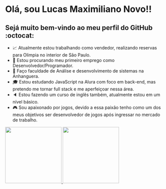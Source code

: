 # Olá, sou Lucas Maximiliano Novo!! 
## Sejá muito bem-vindo ao meu perfil do GitHub :octocat:

- :chart_with_upwards_trend: Atualmente estou trabalhando como vendedor, realizando reservas para Olimpia no interior de São Paulo.
- :mag_right: Estou procurando meu primeiro emprego como Desenvolvedor/Programador.
- :book: Faço faculdade de Análise e desenvolvimento de sistemas na Anhanguera.
- :mortar_board: Estou estudando JavaScript na Alura com foco em back-end, mas pretendo me tornar full stack e me aperfeiçoar nessa área.
- :speaker: Estou fazendo um curso de inglês também, atualmente estou em um nível básico.
- :video_game: Sou apaixonado por jogos, devido a essa paixão tenho como um dos meus objetivos ser desenvolvedor de jogos após ingressar no mercado de trabalho.

<div>
<a href="https://github.com/LucasMaximilianoNovo">
<img loading="lazy" height="180em" src="https://github-readme-stats.vercel.app/api/top-langs/?username=LucasMaximilianoNovo&layout=compact&langs_count=7&theme=dracula"/>
<img loading="lazy" height="180em" src="https://github-readme-stats.vercel.app/api?username=LucasMaximilianoNovo&show_icons=true&theme=dracula&include_all_commits=true&count_private=true"/>
</div>

